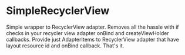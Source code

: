 # SimpleRecyclerView
Simple wrapper to RecyclerView adapter. Removes all the hassle with if checks in your recycler view adapter onBind and createViewHolder callbacks. Provide just AdapterItems to RecyclerView adapter that have layout resource id and onBind callback. That's it.
